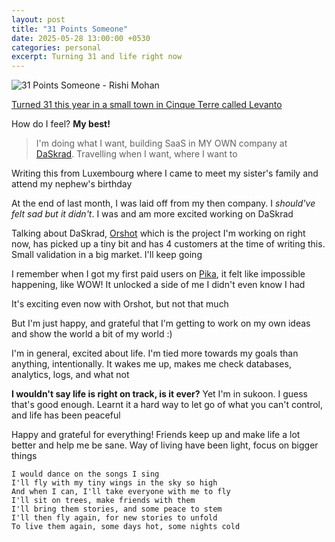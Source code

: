 ```yaml
---
layout: post
title: "31 Points Someone"
date: 2025-05-28 13:00:00 +0530
categories: personal
excerpt: Turning 31 and life right now
---
```


![31 Points Someone - Rishi Mohan](/images/posts/31.jpeg)

[Turned 31 this year in a small town in Cinque Terre called Levanto](https://www.instagram.com/p/DJLz05EsUM-/?img_index=1)

How do I feel? **My best!**

> I'm doing what I want, building SaaS in MY OWN company at [DaSkrad](https://daskrad.com).
> Travelling when I want, where I want to

Writing this from Luxembourg where I came to meet my sister's
family and attend my nephew's birthday

At the end of last month, I was laid off from my then company.
I _should've felt sad but it didn't_. I was and am more excited
working on DaSkrad

Talking about DaSkrad, [Orshot](https://orshot.com) which is the project I'm working
on right now, has picked up a tiny bit and has 4 customers
at the time of writing this. Small validation in a big market.
I'll keep going

I remember when I got my first paid users on [Pika](https://pika.style),
it felt like impossible happening, like WOW!
It unlocked a side of me I didn't even know I had

It's exciting even now with Orshot, but not that much

But I'm just happy, and grateful that I'm getting to work
on my own ideas and show the world a bit of my world :)

I'm in general, excited about life. I'm tied more towards my goals
than anything, intentionally. It wakes me up, makes me check databases,
analytics, logs, and what not

**I wouldn't say life is right on track, is it ever?**
Yet I'm in sukoon. I guess that's good enough.
Learnt it a hard way to let go of what you can't control,
and life has been peaceful

Happy and grateful for everything! Friends keep up
and make life a lot better and help me be sane.
Way of living have been light, focus on bigger things

```
I would dance on the songs I sing
I'll fly with my tiny wings in the sky so high
And when I can, I'll take everyone with me to fly
I'll sit on trees, make friends with them
I'll bring them stories, and some peace to stem
I'll then fly again, for new stories to unfold
To live them again, some days hot, some nights cold
```
